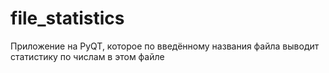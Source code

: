# file_statistics
Приложение на PyQT, которое по введённому названия файла выводит статистику по числам в этом файле
